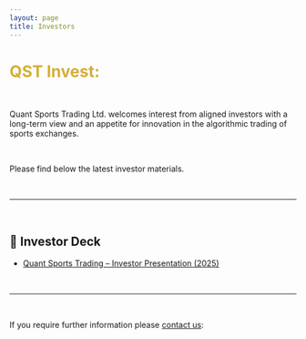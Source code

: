 ```yaml
---
layout: page
title: Investors
---
```


<h1 class="text-4xl font-bold mb-4" style="color: #D4AF37;">QST Invest:</h1>

<br>

Quant Sports Trading Ltd. welcomes interest from aligned investors with a long-term view and an appetite for innovation in the algorithmic trading of sports exchanges.

<br>

Please find below the latest investor materials.

<br>

---

<br>

## 📄 Investor Deck

<div class="mt-6 mb-10">

- [Quant Sports Trading – Investor Presentation (2025)](/docs/qst-investor-deck.pdf)

</div>

<br>

---

<br>

If you require further information please [contact us](/contact):
